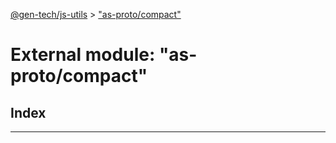 [@gen-tech/js-utils](../README.md) > ["as-proto/compact"](../modules/_as_proto_compact_.md)

# External module: "as-proto/compact"

## Index

---


